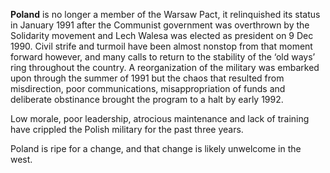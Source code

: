 **Poland** is no longer a member of the Warsaw Pact, it relinquished its
status in January 1991 after the Communist government was overthrown by
the Solidarity movement and Lech Walesa was elected as president on 9
Dec 1990. Civil strife and turmoil have been almost nonstop from that
moment forward however, and many calls to return to the stability of the
‘old ways’ ring throughout the country. A reorganization of the military
was embarked upon through the summer of 1991 but the chaos that resulted
from misdirection, poor communications, misappropriation of funds and
deliberate obstinance brought the program to a halt by early 1992.

Low morale, poor leadership, atrocious maintenance and lack of training
have crippled the Polish military for the past three years.

Poland is ripe for a change, and that change is likely unwelcome in the
west.
